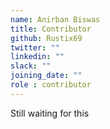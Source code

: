 ```yaml
---
name: Anirban Biswas
title: Contributor
github: Rustix69
twitter: ""
linkedin: ""
slack: ""
joining_date: ""
role : contributor
---
```


Still waiting for this

